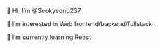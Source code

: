 👋 Hi, I’m @Seokyeong237 

👀 I’m interested in Web frontend/backend/fullstack 

🌱 I’m currently learning React
